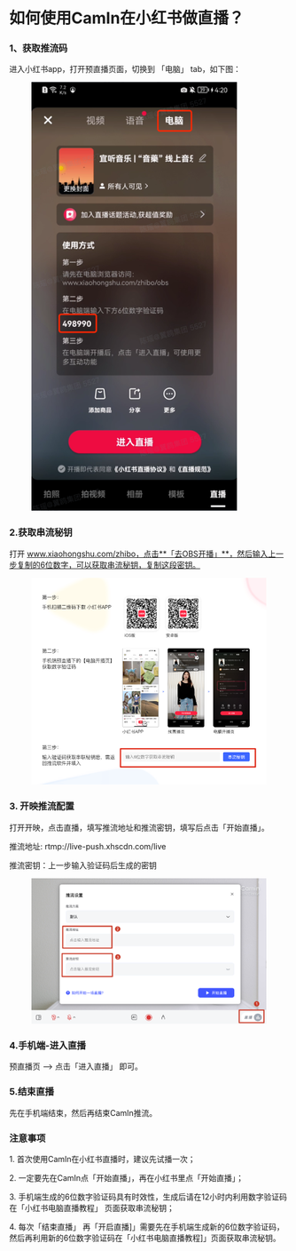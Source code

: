 # 如何使用CamIn在小红书做直播？

### **1、获取推流码**

进入小红书app，打开预直播页面，切换到 「电脑」 tab，如下图：

<figure><img src="../.gitbook/assets/xiaohongshu-1.png" alt=""><figcaption></figcaption></figure>

### **2.获取串流秘钥**

打开 www.xiaohongshu.com/zhibo，点击**「去OBS开播」**，然后输入上一步复制的6位数字，可以获取串流秘钥，复制这段密钥。

<figure><img src="../.gitbook/assets/xiaohongshu-2.png" alt=""><figcaption></figcaption></figure>

### 3. **开映推流配置**

打开开映，点击直播，填写推流地址和推流密钥，填写后点击「开始直播」。

推流地址: rtmp://live-push.xhscdn.com/live

推流密钥：上一步输入验证码后生成的密钥

<figure><img src="../.gitbook/assets/xiaohongshu-3.png" alt=""><figcaption></figcaption></figure>

### 4.手机端-进入直播

预直播页 --> 点击「进入直播」 即可。

### 5.结束直播

先在手机端结束，然后再结束CamIn推流。

### 注意事项

1\. 首次使用CamIn在小红书直播时，建议先试播一次；

2\. 一定要先在CamIn点「开始直播」，再在小红书里点「开始直播」；

3\. 手机端生成的6位数字验证码具有时效性，生成后请在12小时内利用数字验证码在「小红书电脑直播教程」 页面获取串流秘钥；

4\. 每次「结束直播」 再「开启直播]」需要先在手机端生成新的6位数字验证码，然后再利用新的6位数字验证码在「小红书电脑直播教程]」页面获取串流秘钥。

